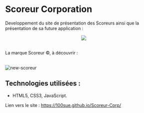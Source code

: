# Scoreur Corporation <br>

Developpement du site de présentation des Scoreurs ainsi que la présentation de sa future application : </br> 
<p align="center">
<img src= "https://user-images.githubusercontent.com/90606431/170038138-15bc1a30-9e09-4558-b7a2-d3d2540e8fab.png"/>
 </p>
  <br>
 La marque Scoreur ©, à découvrir : 
 <br>
 <br>
 
![new-scoreur](https://user-images.githubusercontent.com/90606431/172806956-e616a1be-76d2-4c2c-8dae-e652bf8bf1fb.png)

 ## Technologies utilisées : ##
 
- HTML5, CSS3, JavaScript.

Lien vers le site : https://100sue.github.io/Scoreur-Corp/
